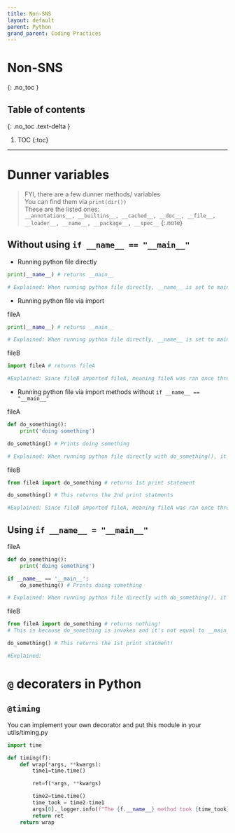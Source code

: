 ```yaml
---
title: Non-SNS
layout: default
parent: Python 
grand_parent: Coding Practices
---
```

# Non-SNS
{: .no_toc }

## Table of contents
{: .no_toc .text-delta }

1. TOC
{:toc}

---

# Dunner variables

>FYI, there are a few dunner methods/ variables <br/>
> You can find them via `print(dir())` <br/>
> These are the listed ones: <br/>
> `__annotations__, __builtins__, __cached__, __doc__, __file__, __loader__, __name__, __package__, __spec__`
{:.note}

## Without using `if __name__ == "__main__"`

- Running python file directly 
```python
print(__name__) # returns __main__

# Explained: When running python file directly, __name__ is set to main
```

- Running python file via import <br/>

fileA
```python
print(__name__) # returns __main__

# Explained: When running python file directly, __name__ is set to main
```

fileB
```python
import fileA # returns fileA

#Explained: Since fileB imported fileA, meaning fileA was ran once through fileB
```

- Running python file via import methods without `if __name__ == "__main__"` <br/>

fileA
```python
def do_something():
    print('doing something')

do_something() # Prints doing something

# Explained: When running python file directly with do_something(), it prints doing something
```

fileB
```python
from fileA import do_something # returns 1st print statement

do_something() # This returns the 2nd print statments

#Explained: Since fileB imported fileA, meaning fileA was ran once through fileB, then ran again
```

## Using `if __name__ = "__main__"`

fileA
```python
def do_something():
    print('doing something')

if __name__ == '__main__':
    do_something() # Prints doing something

# Explained: When running python file directly with do_something(), it prints doing something
```

fileB
```python
from fileA import do_something # returns nothing!
# This is because do_something is invokes and it's not equal to __main__, it's equal to fileA, ergo, no print statements! 

do_something() # This returns the 1st print statment!

#Explained: 
```

# `@` decoraters in Python

## `@timing` 

You can implement your own decorator and put this module in your utils/timing.py

```python
import time

def timing(f):
    def wrap(*args, **kwargs):
        time1=time.time()

        ret=f(*args, **kwargs)

        time2=time.time()
        time_took = time2-time1
        args[0]._logger.info(f"The {f.__name__} method took {time_took} seconds to generate ")
        return ret
    return wrap


```